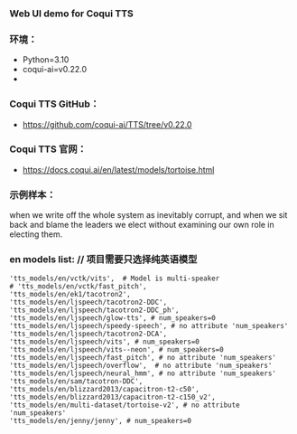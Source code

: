 ### Web UI demo for Coqui TTS

### 环境：
- Python=3.10
- coqui-ai=v0.22.0
- 

### Coqui TTS GitHub：
- https://github.com/coqui-ai/TTS/tree/v0.22.0
### Coqui TTS 官网：
- https://docs.coqui.ai/en/latest/models/tortoise.html

### 示例样本：
when we write off the whole system as inevitably corrupt, and when we sit back and blame the leaders we elect without examining our own role in electing them.

### en models list: // 项目需要只选择纯英语模型
```angular2html
'tts_models/en/vctk/vits',  # Model is multi-speaker 
# 'tts_models/en/vctk/fast_pitch', 
'tts_models/en/ek1/tacotron2',
'tts_models/en/ljspeech/tacotron2-DDC',
'tts_models/en/ljspeech/tacotron2-DDC_ph',
'tts_models/en/ljspeech/glow-tts', # num_speakers=0
'tts_models/en/ljspeech/speedy-speech', # no attribute 'num_speakers'
'tts_models/en/ljspeech/tacotron2-DCA',
'tts_models/en/ljspeech/vits', # num_speakers=0
'tts_models/en/ljspeech/vits--neon', # num_speakers=0  
'tts_models/en/ljspeech/fast_pitch', # no attribute 'num_speakers'
'tts_models/en/ljspeech/overflow',  # no attribute 'num_speakers'
'tts_models/en/ljspeech/neural_hmm', # no attribute 'num_speakers'
'tts_models/en/sam/tacotron-DDC',
'tts_models/en/blizzard2013/capacitron-t2-c50',
'tts_models/en/blizzard2013/capacitron-t2-c150_v2',
'tts_models/en/multi-dataset/tortoise-v2', # no attribute 'num_speakers'
'tts_models/en/jenny/jenny', # num_speakers=0
```

